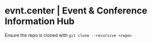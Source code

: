 # evnt.center | Event & Conference Information Hub

Ensure the repo is cloned with ```git clone --recursive <repo>```